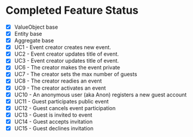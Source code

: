 # Completed Feature Status

* [x] ValueObject base
* [x] Entity base
* [x] Aggregate base
* [x] UC1 - Event creator creates new event.
* [x] UC2 - Event creator updates title of event.
* [x] UC3 - Event creator updates title of event.
* [x] UC6 -  The creator makes the event private
* [x] UC7 - The creator sets the max number of guests
* [x] UC8 - The creator readies an event
* [x] UC9 - The creator activates an event
* [x] UC10 - An anonymous user (aka Anon) registers a new guest account
* [x] UC11 - Guest participates public event
* [x] UC12 - Guest cancels event participation
* [x] UC13 - Guest is invited to event
* [x] UC14 - Guest accepts invitation
* [x] UC15 - Guest declines invitation